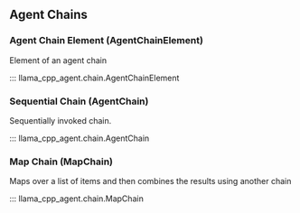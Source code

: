 ## Agent Chains

### Agent Chain Element (AgentChainElement)
Element of an agent chain

::: llama_cpp_agent.chain.AgentChainElement

### Sequential Chain (AgentChain)
Sequentially invoked chain.

::: llama_cpp_agent.chain.AgentChain

### Map Chain (MapChain)
Maps over a list of items and then combines the results using another chain

::: llama_cpp_agent.chain.MapChain
